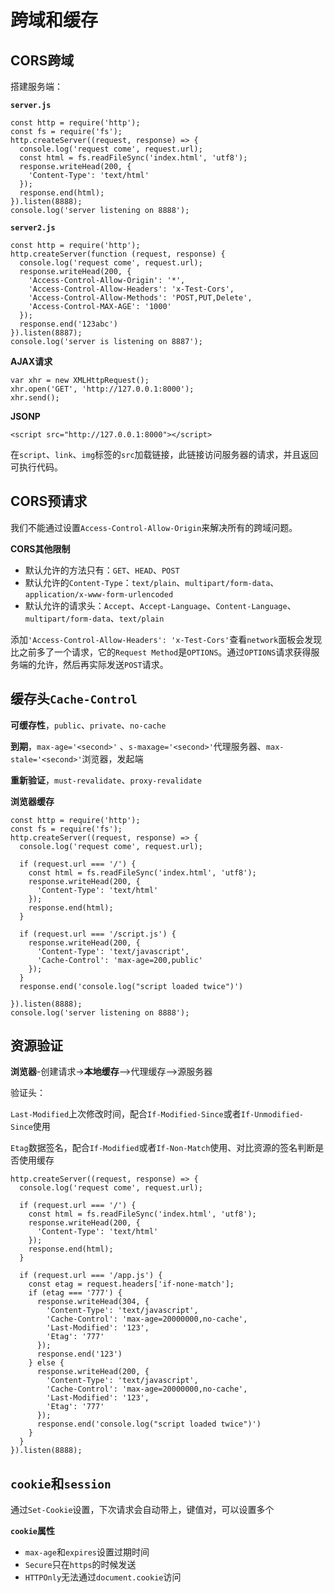 # 跨域和缓存 #

## CORS跨域 ##

搭建服务端：

**`server.js`**

    const http = require('http');
    const fs = require('fs');
    http.createServer((request, response) => {
      console.log('request come', request.url);
      const html = fs.readFileSync('index.html', 'utf8');
      response.writeHead(200, {
        'Content-Type': 'text/html'
      });
      response.end(html);
    }).listen(8888);
    console.log('server listening on 8888');

**`server2.js`**

    const http = require('http');
    http.createServer(function (request, response) {
      console.log('request come', request.url);
      response.writeHead(200, {
        'Access-Control-Allow-Origin': '*',
        'Access-Control-Allow-Headers': 'x-Test-Cors',
        'Access-Control-Allow-Methods': 'POST,PUT,Delete',
        'Access-Control-MAX-AGE': '1000'
      });
      response.end('123abc')
    }).listen(8887);
    console.log('server is listening on 8887');
    
**AJAX请求**

    var xhr = new XMLHttpRequest();
    xhr.open('GET', 'http://127.0.0.1:8000');
    xhr.send();
    
**JSONP**

    <script src="http://127.0.0.1:8000"></script>
    
在`script`、`link`、`img`标签的`src`加载链接，此链接访问服务器的请求，并且返回可执行代码。

## CORS预请求 ##

我们不能通过设置`Access-Control-Allow-Origin`来解决所有的跨域问题。

**CORS其他限制**

- 默认允许的方法只有：`GET`、`HEAD`、`POST`
- 默认允许的`Content-Type`：`text/plain`、`multipart/form-data`、`application/x-www-form-urlencoded`
- 默认允许的请求头：`Accept`、`Accept-Language`、`Content-Language`、`multipart/form-data`、`text/plain`

添加`'Access-Control-Allow-Headers': 'x-Test-Cors'`查看`network`面板会发现比之前多了一个请求，它的`Request Method`是`OPTIONS`。通过`OPTIONS`请求获得服务端的允许，然后再实际发送`POST`请求。

## 缓存头`Cache-Control` ##

**可缓存性**，`public`、`private`、`no-cache`
 
**到期**，`max-age='<second>'` 、`s-maxage='<second>'`代理服务器、`max-stale='<second>'`浏览器，发起端

**重新验证**，`must-revalidate`、`proxy-revalidate`

**浏览器缓存**

    const http = require('http');
    const fs = require('fs');
    http.createServer((request, response) => {
      console.log('request come', request.url);
    
      if (request.url === '/') {
        const html = fs.readFileSync('index.html', 'utf8');
        response.writeHead(200, {
          'Content-Type': 'text/html'
        });
        response.end(html);
      }
    
      if (request.url === '/script.js') {
        response.writeHead(200, {
          'Content-Type': 'text/javascript',
          'Cache-Control': 'max-age=200,public'
        });
      }
      response.end('console.log("script loaded twice")')
    
    }).listen(8888);
    console.log('server listening on 8888');

## 资源验证 ##

**浏览器**-创建请求->**本地缓存**-->代理缓存-->源服务器

验证头：

`Last-Modified`上次修改时间，配合`If-Modified-Since`或者`If-Unmodified-Since`使用

`Etag`数据签名，配合`If-Modified`或者`If-Non-Match`使用、对比资源的签名判断是否使用缓存

    http.createServer((request, response) => {
      console.log('request come', request.url);
    
      if (request.url === '/') {
        const html = fs.readFileSync('index.html', 'utf8');
        response.writeHead(200, {
          'Content-Type': 'text/html'
        });
        response.end(html);
      }
    
      if (request.url === '/app.js') {
        const etag = request.headers['if-none-match'];
        if (etag === '777') {
          response.writeHead(304, {
            'Content-Type': 'text/javascript',
            'Cache-Control': 'max-age=20000000,no-cache',
            'Last-Modified': '123',
            'Etag': '777'
          });
          response.end('123')
        } else {
          response.writeHead(200, {
            'Content-Type': 'text/javascript',
            'Cache-Control': 'max-age=20000000,no-cache',
            'Last-Modified': '123',
            'Etag': '777'
          });
          response.end('console.log("script loaded twice")')
        }
      }
    }).listen(8888);
    
## `cookie`和`session` ##    

通过`Set-Cookie`设置，下次请求会自动带上，键值对，可以设置多个

**`cookie`属性**

- `max-age`和`expires`设置过期时间
- `Secure`只在`https`的时候发送
- `HTTPOnly`无法通过`document.cookie`访问
    